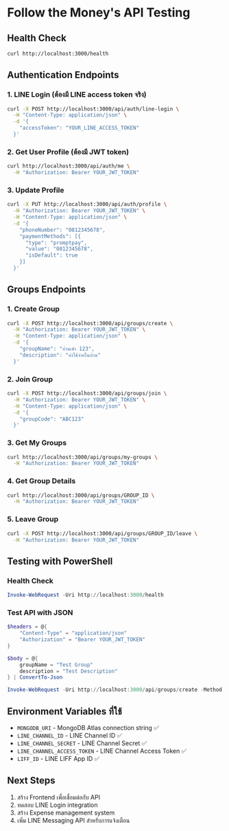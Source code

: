 # Follow the Money's API Testing

## Health Check

```bash
curl http://localhost:3000/health
```

## Authentication Endpoints

### 1. LINE Login (ต้องมี LINE access token จริง)

```bash
curl -X POST http://localhost:3000/api/auth/line-login \
  -H "Content-Type: application/json" \
  -d '{
    "accessToken": "YOUR_LINE_ACCESS_TOKEN"
  }'
```

### 2. Get User Profile (ต้องมี JWT token)

```bash
curl http://localhost:3000/api/auth/me \
  -H "Authorization: Bearer YOUR_JWT_TOKEN"
```

### 3. Update Profile

```bash
curl -X PUT http://localhost:3000/api/auth/profile \
  -H "Authorization: Bearer YOUR_JWT_TOKEN" \
  -H "Content-Type: application/json" \
  -d '{
    "phoneNumber": "0812345678",
    "paymentMethods": [{
      "type": "promptpay",
      "value": "0812345678",
      "isDefault": true
    }]
  }'
```

## Groups Endpoints

### 1. Create Group

```bash
curl -X POST http://localhost:3000/api/groups/create \
  -H "Authorization: Bearer YOUR_JWT_TOKEN" \
  -H "Content-Type: application/json" \
  -d '{
    "groupName": "บ้านเช่า 123",
    "description": "ค่าใช้จ่ายในบ้าน"
  }'
```

### 2. Join Group

```bash
curl -X POST http://localhost:3000/api/groups/join \
  -H "Authorization: Bearer YOUR_JWT_TOKEN" \
  -H "Content-Type: application/json" \
  -d '{
    "groupCode": "ABC123"
  }'
```

### 3. Get My Groups

```bash
curl http://localhost:3000/api/groups/my-groups \
  -H "Authorization: Bearer YOUR_JWT_TOKEN"
```

### 4. Get Group Details

```bash
curl http://localhost:3000/api/groups/GROUP_ID \
  -H "Authorization: Bearer YOUR_JWT_TOKEN"
```

### 5. Leave Group

```bash
curl -X POST http://localhost:3000/api/groups/GROUP_ID/leave \
  -H "Authorization: Bearer YOUR_JWT_TOKEN"
```

## Testing with PowerShell

### Health Check

```powershell
Invoke-WebRequest -Uri http://localhost:3000/health
```

### Test API with JSON

```powershell
$headers = @{
    "Content-Type" = "application/json"
    "Authorization" = "Bearer YOUR_JWT_TOKEN"
}

$body = @{
    groupName = "Test Group"
    description = "Test Description"
} | ConvertTo-Json

Invoke-WebRequest -Uri http://localhost:3000/api/groups/create -Method POST -Headers $headers -Body $body
```

## Environment Variables ที่ใช้

- `MONGODB_URI` - MongoDB Atlas connection string ✅
- `LINE_CHANNEL_ID` - LINE Channel ID ✅
- `LINE_CHANNEL_SECRET` - LINE Channel Secret ✅
- `LINE_CHANNEL_ACCESS_TOKEN` - LINE Channel Access Token ✅
- `LIFF_ID` - LINE LIFF App ID ✅

## Next Steps

1. สร้าง Frontend เพื่อเชื่อมต่อกับ API
2. ทดสอบ LINE Login integration
3. สร้าง Expense management system
4. เพิ่ม LINE Messaging API สำหรับการแจ้งเตือน
